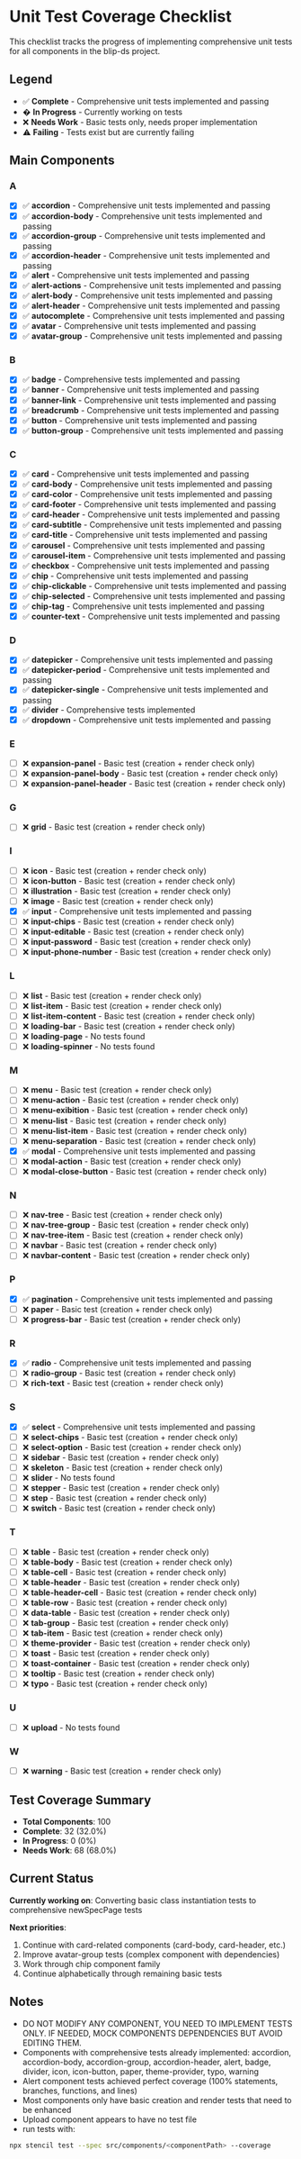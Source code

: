 # Unit Test Coverage Checklist
This checklist tracks the progress of implementing comprehensive unit tests for all components in the blip-ds project.
## Legend
- ✅ **Complete** - Comprehensive unit tests implemented and passing
- � **In Progress** - Currently working on tests
- ❌ **Needs Work** - Basic tests only, needs proper implementation
- ⚠️ **Failing** - Tests exist but are currently failing
## Main Components

### A
- [x] ✅ **accordion** - Comprehensive unit tests implemented and passing
- [x] ✅ **accordion-body** - Comprehensive unit tests implemented and passing
- [x] ✅ **accordion-group** - Comprehensive unit tests implemented and passing
- [x] ✅ **accordion-header** - Comprehensive unit tests implemented and passing
- [x] ✅ **alert** - Comprehensive unit tests implemented and passing
- [x] ✅ **alert-actions** - Comprehensive unit tests implemented and passing
- [x] ✅ **alert-body** - Comprehensive unit tests implemented and passing
- [x] ✅ **alert-header** - Comprehensive unit tests implemented and passing
- [x] ✅ **autocomplete** - Comprehensive unit tests implemented and passing
- [x] ✅ **avatar** - Comprehensive unit tests implemented and passing
- [x] ✅ **avatar-group** - Comprehensive unit tests implemented and passing

### B
- [x] ✅ **badge** - Comprehensive tests implemented and passing
- [x] ✅ **banner** - Comprehensive unit tests implemented and passing
- [x] ✅ **banner-link** - Comprehensive unit tests implemented and passing
- [x] ✅ **breadcrumb** - Comprehensive unit tests implemented and passing
- [x] ✅ **button** - Comprehensive unit tests implemented and passing
- [x] ✅ **button-group** - Comprehensive unit tests implemented and passing

### C
- [x] ✅ **card** - Comprehensive unit tests implemented and passing
- [x] ✅ **card-body** - Comprehensive unit tests implemented and passing
- [x] ✅ **card-color** - Comprehensive unit tests implemented and passing
- [x] ✅ **card-footer** - Comprehensive unit tests implemented and passing
- [x] ✅ **card-header** - Comprehensive unit tests implemented and passing
- [x] ✅ **card-subtitle** - Comprehensive unit tests implemented and passing
- [x] ✅ **card-title** - Comprehensive unit tests implemented and passing
- [x] ✅ **carousel** - Comprehensive unit tests implemented and passing
- [x] ✅ **carousel-item** - Comprehensive unit tests implemented and passing
- [x] ✅ **checkbox** - Comprehensive unit tests implemented and passing
- [x] ✅ **chip** - Comprehensive unit tests implemented and passing
- [x] ✅ **chip-clickable** - Comprehensive unit tests implemented and passing
- [x] ✅ **chip-selected** - Comprehensive unit tests implemented and passing
- [x] ✅ **chip-tag** - Comprehensive unit tests implemented and passing
- [x] ✅ **counter-text** - Comprehensive unit tests implemented and passing
### D
- [x] ✅ **datepicker** - Comprehensive unit tests implemented and passing
- [x] ✅ **datepicker-period** - Comprehensive unit tests implemented and passing
- [x] ✅ **datepicker-single** - Comprehensive unit tests implemented and passing
- [x] ✅ **divider** - Comprehensive tests implemented
- [x] ✅ **dropdown** - Comprehensive unit tests implemented and passing
### E
- [ ] ❌ **expansion-panel** - Basic test (creation + render check only)
- [ ] ❌ **expansion-panel-body** - Basic test (creation + render check only)
- [ ] ❌ **expansion-panel-header** - Basic test (creation + render check only)
### G
- [ ] ❌ **grid** - Basic test (creation + render check only)
### I
- [ ] ❌ **icon** - Basic test (creation + render check only)
- [ ] ❌ **icon-button** - Basic test (creation + render check only)
- [ ] ❌ **illustration** - Basic test (creation + render check only)
- [ ] ❌ **image** - Basic test (creation + render check only)
- [x] ✅ **input** - Comprehensive unit tests implemented and passing
- [ ] ❌ **input-chips** - Basic test (creation + render check only)
- [ ] ❌ **input-editable** - Basic test (creation + render check only)
- [ ] ❌ **input-password** - Basic test (creation + render check only)
- [ ] ❌ **input-phone-number** - Basic test (creation + render check only)
### L
- [ ] ❌ **list** - Basic test (creation + render check only)
- [ ] ❌ **list-item** - Basic test (creation + render check only)
- [ ] ❌ **list-item-content** - Basic test (creation + render check only)
- [ ] ❌ **loading-bar** - Basic test (creation + render check only)
- [ ] ❌ **loading-page** - No tests found
- [ ] ❌ **loading-spinner** - No tests found
### M
- [ ] ❌ **menu** - Basic test (creation + render check only)
- [ ] ❌ **menu-action** - Basic test (creation + render check only)
- [ ] ❌ **menu-exibition** - Basic test (creation + render check only)
- [ ] ❌ **menu-list** - Basic test (creation + render check only)
- [ ] ❌ **menu-list-item** - Basic test (creation + render check only)
- [ ] ❌ **menu-separation** - Basic test (creation + render check only)
- [x] ✅ **modal** - Comprehensive unit tests implemented and passing
- [ ] ❌ **modal-action** - Basic test (creation + render check only)
- [ ] ❌ **modal-close-button** - Basic test (creation + render check only)
### N
- [ ] ❌ **nav-tree** - Basic test (creation + render check only)
- [ ] ❌ **nav-tree-group** - Basic test (creation + render check only)
- [ ] ❌ **nav-tree-item** - Basic test (creation + render check only)
- [ ] ❌ **navbar** - Basic test (creation + render check only)
- [ ] ❌ **navbar-content** - Basic test (creation + render check only)
### P
- [x] ✅ **pagination** - Comprehensive unit tests implemented and passing
- [ ] ❌ **paper** - Basic test (creation + render check only)
- [ ] ❌ **progress-bar** - Basic test (creation + render check only)
### R
- [x] ✅ **radio** - Comprehensive unit tests implemented and passing
- [ ] ❌ **radio-group** - Basic test (creation + render check only)
- [ ] ❌ **rich-text** - Basic test (creation + render check only)
### S
- [x] ✅ **select** - Comprehensive unit tests implemented and passing
- [ ] ❌ **select-chips** - Basic test (creation + render check only)
- [ ] ❌ **select-option** - Basic test (creation + render check only)
- [ ] ❌ **sidebar** - Basic test (creation + render check only)
- [ ] ❌ **skeleton** - Basic test (creation + render check only)
- [ ] ❌ **slider** - No tests found
- [ ] ❌ **stepper** - Basic test (creation + render check only)
- [ ] ❌ **step** - Basic test (creation + render check only)
- [ ] ❌ **switch** - Basic test (creation + render check only)
### T
- [ ] ❌ **table** - Basic test (creation + render check only)
- [ ] ❌ **table-body** - Basic test (creation + render check only)
- [ ] ❌ **table-cell** - Basic test (creation + render check only)
- [ ] ❌ **table-header** - Basic test (creation + render check only)
- [ ] ❌ **table-header-cell** - Basic test (creation + render check only)
- [ ] ❌ **table-row** - Basic test (creation + render check only)
- [ ] ❌ **data-table** - Basic test (creation + render check only)
- [ ] ❌ **tab-group** - Basic test (creation + render check only)
- [ ] ❌ **tab-item** - Basic test (creation + render check only)
- [ ] ❌ **theme-provider** - Basic test (creation + render check only)
- [ ] ❌ **toast** - Basic test (creation + render check only)
- [ ] ❌ **toast-container** - Basic test (creation + render check only)
- [ ] ❌ **tooltip** - Basic test (creation + render check only)
- [ ] ❌ **typo** - Basic test (creation + render check only)
### U
- [ ] ❌ **upload** - No tests found
### W
- [ ] ❌ **warning** - Basic test (creation + render check only)
## Test Coverage Summary

- **Total Components**: 100
- **Complete**: 32 (32.0%)
- **In Progress**: 0 (0%)
- **Needs Work**: 68 (68.0%)

## Current Status

**Currently working on**: Converting basic class instantiation tests to comprehensive newSpecPage tests

**Next priorities**:
1. Continue with card-related components (card-body, card-header, etc.)
2. Improve avatar-group tests (complex component with dependencies)
3. Work through chip component family
4. Continue alphabetically through remaining basic tests

## Notes

- DO NOT MODIFY ANY COMPONENT, YOU NEED TO IMPLEMENT TESTS ONLY. IF NEEDED, MOCK COMPONENTS DEPENDENCIES BUT AVOID EDITING THEM.
- Components with comprehensive tests already implemented: accordion, accordion-body, accordion-group, accordion-header, alert, badge, divider, icon, icon-button, paper, theme-provider, typo, warning
- Alert component tests achieved perfect coverage (100% statements, branches, functions, and lines)
- Most components only have basic creation and render tests that need to be enhanced
- Upload component appears to have no test file
- run tests with:
```bash
npx stencil test --spec src/components/<componentPath> --coverage
```